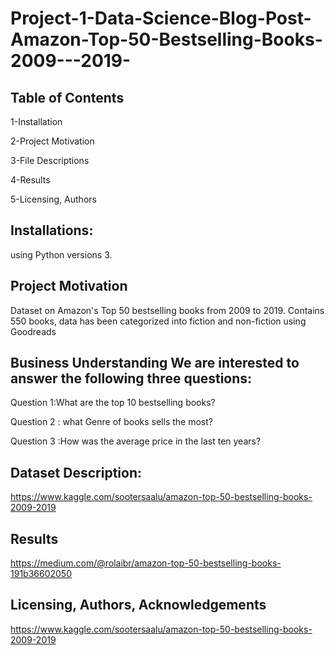# Project-1-Data-Science-Blog-Post-Amazon-Top-50-Bestselling-Books-2009---2019-

## Table of Contents

1-Installation

2-Project Motivation

3-File Descriptions

4-Results

5-Licensing, Authors

## Installations:

using Python versions 3.

## Project Motivation

Dataset on Amazon's Top 50 bestselling books from 2009 to 2019. Contains 550 books, data has been categorized into fiction and non-fiction using Goodreads
## Business Understanding We are interested to answer the following three questions:
Question 1:What are the top 10 bestselling books?

Question 2 : what Genre of books sells the most?

Question 3 :How was the average price in the last ten years?


## Dataset Description:

https://www.kaggle.com/sootersaalu/amazon-top-50-bestselling-books-2009-2019

## Results

https://medium.com/@rolaibr/amazon-top-50-bestselling-books-191b36602050


## Licensing, Authors, Acknowledgements

https://www.kaggle.com/sootersaalu/amazon-top-50-bestselling-books-2009-2019

